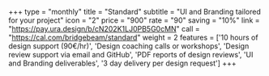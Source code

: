 +++
type = "monthly"
title = "Standard"
subtitle = "UI and Branding tailored for your project"
icon = "2"
price = "900"
rate = "90"
saving = "10%"
link = "https://pay.ura.design/b/cN202K1LJ0PB5G0cMN"
call = "https://cal.com/bridgebeam/standard"
weight = 2
features = ['10 hours of design support (90€/hr)', 'Design coaching calls or workshops', 'Design review support via email and GitHub', 'PDF reports of design reviews', 'UI and Branding deliverables', '3 day delivery per design request']
+++